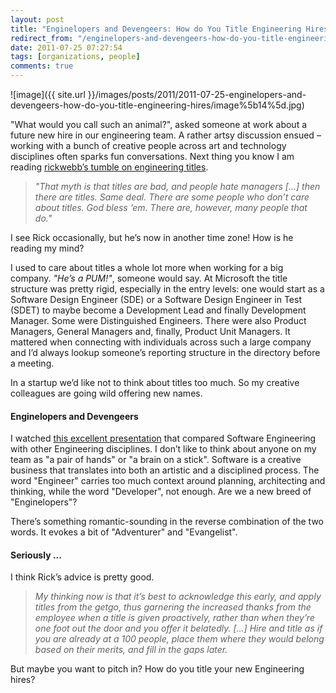 ```yaml
---
layout: post
title: "Enginelopers and Devengeers: How do You Title Engineering Hires?"
redirect_from: "/enginelopers-and-devengeers-how-do-you-title-engineering-hires"
date: 2011-07-25 07:27:54
tags: [organizations, people]
comments: true
---
```

![image]({{ site.url }}/images/posts/2011/2011-07-25-enginelopers-and-devengeers-how-do-you-title-engineering-hires/image%5b14%5d.jpg)

"What would you call such an animal?", asked someone at work about a future new hire in our engineering team. A rather artsy discussion ensued – working with a bunch of creative people across art and technology disciplines often sparks fun conversations. Next thing you know I am reading [rickwebb’s tumble on engineering titles](http://rickwebb.tumblr.com/post/7938077259/whats-the-worse-piece-of-advice-youve-ever-received).

> _"That myth is that titles are bad, and people hate managers [...] then there are titles. Same deal. There are some people who don’t care about titles. God bless ‘em. There are, however, many people that do."_

I see Rick occasionally, but he’s now in another time zone! How is he reading my mind?

I used to care about titles a whole lot more when working for a big company. _"He’s a PUM!"_, someone would say. At Microsoft the title structure was pretty rigid, especially in the entry levels: one would start as a Software Design Engineer (SDE) or a Software Design Engineer in Test (SDET) to maybe become a Development Lead and finally Development Manager. Some were Distinguished Engineers. There were also Product Managers, General Managers and, finally, Product Unit Managers. It mattered when connecting with individuals across such a large company and I’d always lookup someone’s reporting structure in the directory before a meeting.

In a startup we’d like not to think about titles too much. So my creative colleagues are going wild offering new names.

#### Enginelopers and Devengeers

I watched [this excellent presentation](http://www.infoq.com/presentations/Craft-and-Software-Engineering) that compared Software Engineering with other Engineering disciplines. I don’t like to think about anyone on my team as "a pair of hands" or "a brain on a stick". Software is a creative business that translates into both an artistic and a disciplined process. The word "Engineer" carries too much context around planning, architecting and thinking, while the word "Developer", not enough. Are we a new breed of "Enginelopers"?

There’s something romantic-sounding in the reverse combination of the two words. It evokes a bit of "Adventurer" and "Evangelist".

#### Seriously ...

I think Rick’s advice is pretty good.

> _My thinking now is that it’s best to acknowledge this early, and apply titles from the getgo, thus garnering the increased thanks from the employee when a title is given proactively, rather than when they’re one foot out the door and you offer it belatedly. [...] Hire and title as if you are already at a 100 people, place them where they would belong based on their merits, and fill in the gaps later._

But maybe you want to pitch in? How do you title your new Engineering hires?
